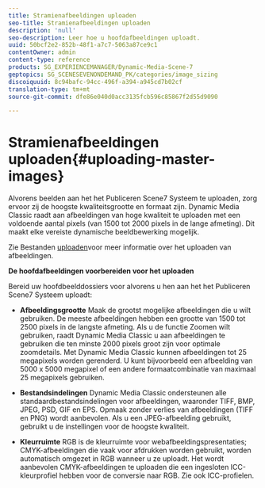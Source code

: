 ```yaml
---
title: Stramienafbeeldingen uploaden
seo-title: Stramienafbeeldingen uploaden
description: 'null'
seo-description: Leer hoe u hoofdafbeeldingen uploadt.
uuid: 50bcf2e2-852b-48f1-a7c7-5063a87ce9c1
contentOwner: admin
content-type: reference
products: SG_EXPERIENCEMANAGER/Dynamic-Media-Scene-7
geptopics: SG_SCENESEVENONDEMAND_PK/categories/image_sizing
discoiquuid: 8c94bafc-94cc-496f-a394-a945cd7b02cf
translation-type: tm+mt
source-git-commit: dfe86e040d0acc3135fcb596c85867f2d55d9090

---
```



# Stramienafbeeldingen uploaden{#uploading-master-images}

Alvorens beelden aan het het Publiceren Scene7 Systeem te uploaden, zorg ervoor zij de hoogste kwaliteitsgrootte en formaat zijn. Dynamic Media Classic raadt aan afbeeldingen van hoge kwaliteit te uploaden met een voldoende aantal pixels (van 1500 tot 2000 pixels in de lange afmeting). Dit maakt elke vereiste dynamische beeldbewerking mogelijk.

Zie Bestanden [uploaden](uploading-files.md#uploading_files)voor meer informatie over het uploaden van afbeeldingen.

**De hoofdafbeeldingen voorbereiden voor het uploaden**

Bereid uw hoofdbeelddossiers voor alvorens u hen aan het het Publiceren Scene7 Systeem uploadt:

* **Afbeeldingsgrootte** Maak de grootst mogelijke afbeeldingen die u wilt gebruiken. De meeste afbeeldingen hebben een grootte van 1500 tot 2500 pixels in de langste afmeting. Als u de functie Zoomen wilt gebruiken, raadt Dynamic Media Classic u aan afbeeldingen te gebruiken die ten minste 2000 pixels groot zijn voor optimale zoomdetails. Met Dynamic Media Classic kunnen afbeeldingen tot 25 megapixels worden gerenderd. U kunt bijvoorbeeld een afbeelding van 5000 x 5000 megapixel of een andere formaatcombinatie van maximaal 25 megapixels gebruiken.

* **Bestandsindelingen** Dynamic Media Classic ondersteunen alle standaardbestandsindelingen voor afbeeldingen, waaronder TIFF, BMP, JPEG, PSD, GIF en EPS. Opmaak zonder verlies van afbeeldingen (TIFF en PNG) wordt aanbevolen. Als u een JPEG-afbeelding gebruikt, gebruikt u de instellingen voor de hoogste kwaliteit.

* **Kleurruimte** RGB is de kleurruimte voor webafbeeldingspresentaties; CMYK-afbeeldingen die vaak voor afdrukken worden gebruikt, worden automatisch omgezet in RGB wanneer u ze uploadt. Het wordt aanbevolen CMYK-afbeeldingen te uploaden die een ingesloten ICC-kleurprofiel hebben voor de conversie naar RGB. Zie ook ICC-profielen.
